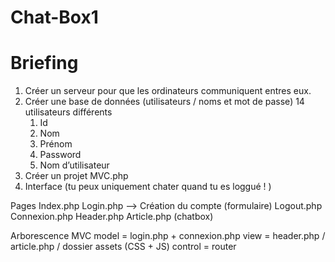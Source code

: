 # Chat-Box1

# Briefing 
1. Créer un serveur pour que les ordinateurs communiquent entres eux. 
2. Créer une base de données (utilisateurs / noms et mot de passe) 14 utilisateurs différents 
    1. Id
    2. Nom 
    3. Prénom 
    4. Password 
    5. Nom d’utilisateur
3. Créer un projet MVC.php
4. Interface (tu peux uniquement chater quand tu es loggué ! )

Pages 
Index.php
Login.php —> Création du compte (formulaire)
Logout.php
Connexion.php
Header.php
Article.php (chatbox)


Arborescence MVC 
model = login.php + connexion.php
view = header.php / article.php / dossier assets (CSS + JS)
control = router
